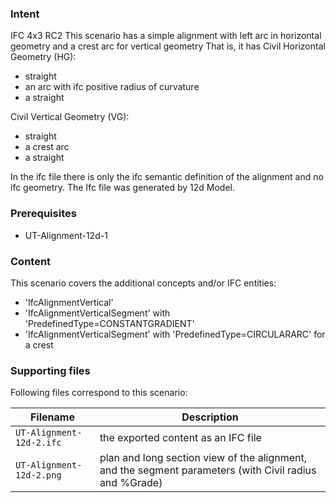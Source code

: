 
### Intent

IFC 4x3 RC2
This scenario has a simple alignment with left arc in horizontal geometry and a crest arc for vertical geometry
That is, it has 
Civil Horizontal Geometry (HG):

- straight
- an arc with ifc positive radius of curvature
- a straight

Civil Vertical Geometry (VG):

- straight
- a crest arc
- a straight

In the ifc file there is only the ifc semantic definition of the alignment and no ifc geometry.
The Ifc file was generated by 12d Model. 

### Prerequisites

- UT-Alignment-12d-1

### Content

This scenario covers the additional concepts and/or IFC entities:

- 'IfcAlignmentVertical'
- 'IfcAlignmentVerticalSegment' with 'PredefinedType=CONSTANTGRADIENT'
- 'IfcAlignmentVerticalSegment' with 'PredefinedType=CIRCULARARC' for a crest

### Supporting files

Following files correspond to this scenario:

| Filename                           | Description                                                                                            |
|------------------------------------|--------------------------------------------------------------------------------------------------------|
| `UT-Alignment-12d-2.ifc`           | the exported content as an IFC file                                                                    |
| `UT-Alignment-12d-2.png`           | plan and long section view of the alignment, and the segment parameters (with Civil radius and %Grade) |


